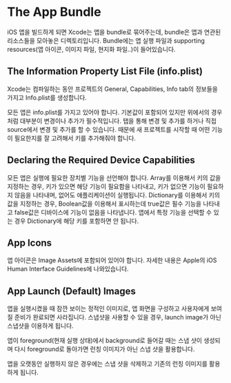 # The App Bundle

iOS 앱을 빌드하게 되면 Xcode는 앱을 bundle로 묶어주는데, bundle은 앱과 연관된 리소스들을 모아놓은 디렉토리입니다. Bundle에는 앱 실행 파일과 supporting resources(앱 아이콘, 이미지 파일, 현지화 파일..)이 들어있습니다.

## The Information Property List File (info.plist)

Xcode는 컴파일하는 동안 프로젝트의 General, Capabilities, Info tab의 정보들을 가지고 Info.plist를 생성합니다.

모든 앱은 info.plist를 가지고 있어야 합니다. 기본값이 포함되어 있지만 위에서의 경우처럼 대부분이 변경이나 추가가 필수적입니다. 탭을 통해 변경 및 추가를 하거나 직접 source에서 변경 및 추가를 할 수 있습니다. 때문에 새 프로젝트를 시작할 때 어떤 기능이 필요한지를 잘 고려해서 키를 추가해줘야 합니다.

## Declaring the Required Device Capabilities

모든 앱은 실행에 필요한 장치별 기능을 선언해야 합니다.
Array를 이용해서 키의 값을 지정하는 경우, 키가 있으면 해당 기능이 필요함을 나타내고, 키가 없으면 기능이 필요하지 않음을 나타내며, 없어도 애플리케이션이 실행됩니다.
Dictionary를 이용해서 키의 값을 지정하는 경우, Boolean값을 이용해서 표시하는데 true값은 필수 기능을 나타내고 false값은 디바이스에 기능이 없음을 나타냅니다. 앱에서 특정 기능을 선택할 수 있는 경우 Dictionary에 해당 키를 포함하면 안 됩니다.

## App Icons

앱 아이콘은 Image Assets에 포함되어 있어야 합니다. 자세한 내용은 Apple의 iOS Human Interface Guidelines에 나와있습니다.

## App Launch (Default) Images

앱을 실행시켰을 때 잠깐 보이는 정적인 이미지로, 앱 화면을 구성하고 사용자에게 보여질 준비가 완료되면 사라집니다. 스냅샷을 사용할 수 있을 경우, launch image가 아닌 스냅샷을 이용하게 됩니다.

앱이 foreground(현재 실행 상태)에서 background로 들어갈 때는 스냅 샷이 생성되며 다시 foreground로 돌아가면 런칭 이미지가 아닌 스냅 샷을 활용합니다.

앱을 오랫동안 실행하지 않은 경우에는 스냅 샷을 삭제하고 기존의 런칭 이미지를 활용하게 됩니다.
